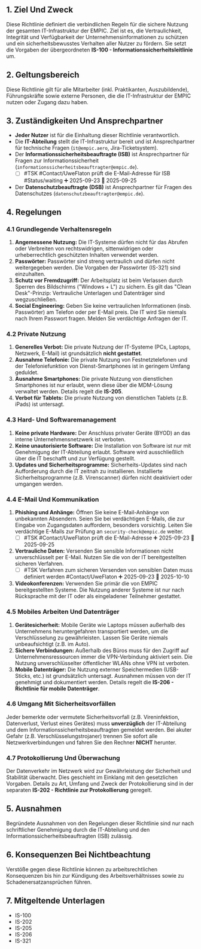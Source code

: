 ## **1. Ziel Und Zweck**

Diese Richtlinie definiert die verbindlichen Regeln für die sichere Nutzung der gesamten IT-Infrastruktur der EMPIC. Ziel ist es, die Vertraulichkeit, Integrität und Verfügbarkeit der Unternehmensinformationen zu schützen und ein sicherheitsbewusstes Verhalten aller Nutzer zu fördern. Sie setzt die Vorgaben der übergeordneten **IS-100 - Informationssicherheitsleitlinie** um.

## **2. Geltungsbereich**

Diese Richtlinie gilt für alle Mitarbeiter (inkl. Praktikanten, Auszubildende), Führungskräfte sowie externe Personen, die die IT-Infrastruktur der EMPIC nutzen oder Zugang dazu haben.

## **3. Zuständigkeiten Und Ansprechpartner**

- **Jeder Nutzer** ist für die Einhaltung dieser Richtlinie verantwortlich.
- Die **IT-Abteilung** stellt die IT-Infrastruktur bereit und ist Ansprechpartner für technische Fragen (`it@empic.aero`, Jira-Ticketsystem).
- Der **Informationssicherheitsbeauftragte (ISB)** ist Ansprechpartner für Fragen zur Informationssicherheit (`informationssicherheitsbeauftragter@empic.de`).
	- [ ] #TSK #Contact/UweFlaton prüft die E-Mail-Adresse für ISB #Status/waiting ➕ 2025-09-23 📅 2025-09-25
- Der **Datenschutzbeauftragte (DSB)** ist Ansprechpartner für Fragen des Datenschutzes (`datenschutzbeauftragter@empic.de`). 

## **4. Regelungen**

### **4.1 Grundlegende Verhaltensregeln**

1. **Angemessene Nutzung:** Die IT-Systeme dürfen nicht für das Abrufen oder Verbreiten von rechtswidrigen, sittenwidrigen oder urheberrechtlich geschützten Inhalten verwendet werden.
2. **Passwörter:** Passwörter sind streng vertraulich und dürfen nicht weitergegeben werden. Die Vorgaben der Passwörter (IS-321) sind einzuhalten.
3. **Schutz vor Fremdzugriff:** Der Arbeitsplatz ist beim Verlassen durch Sperren des Bildschirms ("Windows + L") zu sichern. Es gilt das "Clean Desk"-Prinzip: Vertrauliche Unterlagen und Datenträger sind wegzuschließen.
4. **Social Engineering:** Geben Sie keine vertraulichen Informationen (insb. Passwörter) am Telefon oder per E-Mail preis. Die IT wird Sie niemals nach Ihrem Passwort fragen. Melden Sie verdächtige Anfragen der IT.

### **4.2 Private Nutzung**

1. **Generelles Verbot:** Die private Nutzung der IT-Systeme (PCs, Laptops, Netzwerk, E-Mail) ist grundsätzlich **nicht gestattet**.
2. **Ausnahme Telefonie:** Die private Nutzung von Festnetztelefonen und der Telefoniefunktion von Dienst-Smartphones ist in geringem Umfang geduldet.
3. **Ausnahme Smartphones:** Die private Nutzung von dienstlichen Smartphones ist nur erlaubt, wenn diese über die MDM-Lösung verwaltet werden. Details regelt die **IS-205**.
4. **Verbot für Tablets:** Die private Nutzung von dienstlichen Tablets (z.B. iPads) ist untersagt.

### **4.3 Hard- Und Softwaremanagement**

1. **Keine private Hardware:** Der Anschluss privater Geräte (BYOD) an das interne Unternehmensnetzwerk ist verboten.
2. **Keine unautorisierte Software:** Die Installation von Software ist nur mit Genehmigung der IT-Abteilung erlaubt. Software wird ausschließlich über die IT beschafft und zur Verfügung gestellt.
3. **Updates und Sicherheitsprogramme:** Sicherheits-Updates sind nach Aufforderung durch die IT zeitnah zu installieren. Installierte Sicherheitsprogramme (z.B. Virenscanner) dürfen nicht deaktiviert oder umgangen werden.

### **4.4 E-Mail Und Kommunikation**

1. **Phishing und Anhänge:** Öffnen Sie keine E-Mail-Anhänge von unbekannten Absendern. Seien Sie bei verdächtigen E-Mails, die zur Eingabe von Zugangsdaten auffordern, besonders vorsichtig. Leiten Sie verdächtige E-Mails zur Prüfung an `security-check@empic.de` weiter.
	- [ ] #TSK #Contact/UweFlaton prüft die E-Mail-Adresse ➕ 2025-09-23 📅 2025-09-25
2. **Vertrauliche Daten:** Versenden Sie sensible Informationen nicht unverschlüsselt per E-Mail. Nutzen Sie die von der IT bereitgestellten sicheren Verfahren.
	- [ ] #TSK Verfahren zum sicheren Versenden von sensiblen Daten muss definiert werden #Contact/UweFlaton  ➕ 2025-09-23 📅 2025-10-10
3. **Videokonferenzen:** Verwenden Sie primär die von EMPIC bereitgestellten Systeme. Die Nutzung anderer Systeme ist nur nach Rücksprache mit der IT oder als eingeladener Teilnehmer gestattet.

### **4.5 Mobiles Arbeiten Und Datenträger**

1. **Gerätesicherheit:** Mobile Geräte wie Laptops müssen außerhalb des Unternehmens heruntergefahren transportiert werden, um die Verschlüsselung zu gewährleisten. Lassen Sie Geräte niemals unbeaufsichtigt (z.B. im Auto).
2. **Sichere Verbindungen:** Außerhalb des Büros muss für den Zugriff auf Unternehmensressourcen immer die VPN-Verbindung aktiviert sein. Die Nutzung unverschlüsselter öffentlicher WLANs ohne VPN ist verboten.
3. **Mobile Datenträger:** Die Nutzung externer Speichermedien (USB-Sticks, etc.) ist grundsätzlich untersagt. Ausnahmen müssen von der IT genehmigt und dokumentiert werden. Details regelt die **IS-206 - Richtlinie für mobile Datenträger**.

### **4.6 Umgang Mit Sicherheitsvorfällen**

Jeder bemerkte oder vermutete Sicherheitsvorfall (z.B. Vireninfektion, Datenverlust, Verlust eines Gerätes) muss **unverzüglich** der IT-Abteilung und dem Informationssicherheitsbeauftragten gemeldet werden. Bei akuter Gefahr (z.B. Verschlüsselungstrojaner) trennen Sie sofort alle Netzwerkverbindungen und fahren Sie den Rechner **NICHT** herunter.

### **4.7 Protokollierung Und Überwachung**

Der Datenverkehr im Netzwerk wird zur Gewährleistung der Sicherheit und Stabilität überwacht. Dies geschieht im Einklang mit den gesetzlichen Vorgaben. Details zu Art, Umfang und Zweck der Protokollierung sind in der separaten **IS-202 - Richtlinie zur Protokollierung** geregelt.

## **5. Ausnahmen**

Begründete Ausnahmen von den Regelungen dieser Richtlinie sind nur nach schriftlicher Genehmigung durch die IT-Abteilung und den Informationssicherheitsbeauftragten (ISB) zulässig.

## **6. Konsequenzen Bei Nichtbeachtung**

Verstöße gegen diese Richtlinie können zu arbeitsrechtlichen Konsequenzen bis hin zur Kündigung des Arbeitsverhältnisses sowie zu Schadenersatzansprüchen führen.

## **7. Mitgeltende Unterlagen**

- IS-100
- IS-202
- IS-205
- IS-206
- IS-321